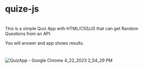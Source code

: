 # quize-js
#
This is a simple Quiz App with HTML/CSS/JS that can get Random Questions from an API.

You will answer and app shows results.
#
![QuizApp - Google Chrome 4_22_2023 2_54_29 PM](https://user-images.githubusercontent.com/125316110/233778385-001d6345-b618-4c8a-b9ab-46cca095fdf0.png)
